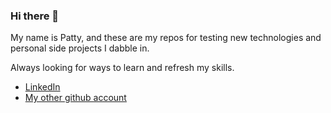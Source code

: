 ### Hi there 👋

My name is Patty, and these are my repos for testing new technologies and personal side projects I dabble in.

Always looking for ways to learn and refresh my skills.

- [LinkedIn](https://www.linkedin.com/in/pramert/)
- [My other github account](https://github.com/pattyr)

<!--
**smyleeface/smyleeface** is a ✨ _special_ ✨ repository because its `README.md` (this file) appears on your GitHub profile.

Here are some ideas to get you started:

- 🔭 I’m currently working on ...
- 🌱 I’m currently learning ...
- 👯 I’m looking to collaborate on ...
- 🤔 I’m looking for help with ...
- 💬 Ask me about ...
- 📫 How to reach me: ...
- 😄 Pronouns: ...
- ⚡ Fun fact: ...
-->
